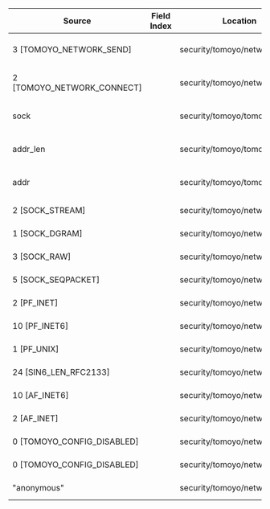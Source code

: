| Source                     | Field Index | Location                       | Label at Source             |
|----------------------------|-------------|--------------------------------|-----------------------------|
| 3 [TOMOYO_NETWORK_SEND]    |             | security/tomoyo/network.c:693  | operation, static, mediator |
| 2 [TOMOYO_NETWORK_CONNECT] |             | security/tomoyo/network.c:697  | operation, static, mediator |
| sock                       |             | security/tomoyo/tomoyo.c:466   | object, dynamic, input      |
| addr_len                   |             | security/tomoyo/tomoyo.c:466   | object, dynamic, input      |
| addr                       |             | security/tomoyo/tomoyo.c:466   | object, dynamic, input      |
| 2 [SOCK_STREAM]            |             | security/tomoyo/network.c:695  | all, static, external       |
| 1 [SOCK_DGRAM]             |             | security/tomoyo/network.c:691  | all, static, external       |
| 3 [SOCK_RAW]               |             | security/tomoyo/network.c:692  | all, static, external       |
| 5 [SOCK_SEQPACKET]         |             | security/tomoyo/network.c:696  | all, static, external       |
| 2 [PF_INET]                |             | security/tomoyo/network.c:629  | all, static, external       |
| 10 [PF_INET6]              |             | security/tomoyo/network.c:630  | all, static, external       |
| 1 [PF_UNIX]                |             | security/tomoyo/network.c:737  | all, static, external       |
| 24 [SIN6_LEN_RFC2133]      |             | security/tomoyo/network.c:509  | all, static, external       |
| 10 [AF_INET6]              |             | security/tomoyo/network.c:508  | all, static, external       |
| 2 [AF_INET]                |             | security/tomoyo/network.c:516  | all, static, external       |
| 0 [TOMOYO_CONFIG_DISABLED] |             | security/tomoyo/network.c:549  | all, static, mediator       |
| 0 [TOMOYO_CONFIG_DISABLED] |             | security/tomoyo/network.c:474  | all, static, mediator       |
| "anonymous"                |             | security/tomoyo/network.c:554  | all, static, mediator       |